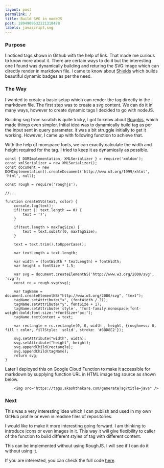 ```yaml
---
layout: post
permalink: /
title: Build SVG in nodeJS
post: 2894909532221310478
labels: javascript,svg
---
```


### Purpose
I noticed tags shown in Github with the help of link. That made me curious to know more about it. There are certain ways to do it but the interesting one I found was dynamically building and returing the SVG image which can directly render in markdown file. I came to know about [Shields](https://shields.io/) which builds beautiful dynamic badges as per the need.

### The Way
I wanted to create a basic setup which can render the tag directly in the markdown file. The first step was to create a svg content. We can do it in many ways, however to create dynamic tags I decided to go with nodeJS.

Building svg from scratch is quite tricky, I got to know about [Roughjs](https://roughjs.com/), which made things even simpler. Initial idea was to dynamically build tag as per the input sent in query parameter. It was a bit struggle initially to get it working. However, I came up with following function to achieve that.

With the help of monspace fonts, we can exactly calculate the width and height required for the tag. I tried to keep it as dynamically as possible.

```
const { DOMImplementation, XMLSerializer } = require('xmldom');
const xmlSerializer = new XMLSerializer();
const document = new DOMImplementation().createDocument('http://www.w3.org/1999/xhtml', 'html', null);

const rough = require('roughjs');

//...

function createSVG(text, color) {
    console.log(text);
    if(!text || text.length == 0) {
        text = '?';
    }

    if(text.length > maxTagSize) {
        text = text.substr(0, maxTagSize);
    }

    text = text.trim().toUpperCase();

    var textLength = text.length;

    var width = (fontWidth * textLength) + fontWidth;
    var height = fontSize * 1.5;

    var svg = document.createElementNS('http://www.w3.org/2000/svg', 'svg');
    const rc = rough.svg(svg);
    
    var tagName = document.createElementNS("http://www.w3.org/2000/svg", "text");
    tagName.setAttribute("x", (fontWidth / 2));
    tagName.setAttribute("y", fontSize + 1);
    tagName.setAttribute('style', 'font-family:monospace;font-weight:bold;font-size:'+fontSize+'px;');
    tagName.textContent = text;

    var rectangle = rc.rectangle(0, 0, width , height, {roughness: 0, fill : color, fillStyle: 'solid', stroke: '#8BD8E2'});
    
    svg.setAttribute("width", width);
    svg.setAttribute("height", height);
    svg.appendChild(rectangle);
    svg.appendChild(tagName);
    return svg;
}
```

Later I deployed this on Google Cloud Function to make it accessible for markdown by supplying function URL in HTML image tag source as shown below.

```
    <img src="https://tags.akashthakare.com/generateTag?title=java" />
```


### Next

This was a very interesting idea which I can publish and used in my own GitHub profile or even in readme files of repositories.

I would like to make it more interesting going forward. I am thinking to introduce icons or even images in it. This way it will give flexibility to caller of the function to build different styles of tag with different content. 

This can be implemented without using RoughJS. I will see if I can do it without using it. 

If you are interested, you can check the full code [here](https://github.com/aakashthakare/ghtag).